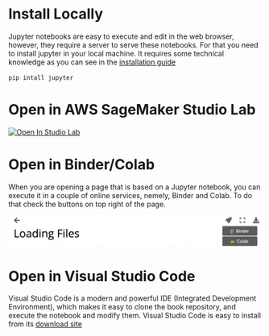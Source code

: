 # Install Locally

Jupyter notebooks are easy to execute and edit in the web browser, however, they require a server to serve these notebooks. For that you need to install jupyter in your local machine. It requires some technical knowledge as you can see in the [installation guide](https://jupyterlab.readthedocs.io/en/stable/getting_started/installation.html)

    pip intall jupyter

# Open in AWS SageMaker Studio Lab

[![Open In Studio Lab](https://studiolab.sagemaker.aws/studiolab.svg)](https://studiolab.sagemaker.aws/import/github/aiola-lab/from-excel-to-pandas/blob/master/notebooks/01.01%20-%20loading%20files.ipynb)


# Open in Binder/Colab

When you are opening a page that is based on a Jupyter notebook, you can execute it in a couple of online services, nemely, Binder and Colab. To do that check the buttons on top right of the page.

![external launch](images/binder_and_colab_icons.png)

# Open in Visual Studio Code

Visual Studio Code is a modern and powerful IDE (Integrated Development Environment), which makes it easy to clone the book repository, and execute the notebook and modify them. Visual Studio Code is easy to install from its [download site](https://code.visualstudio.com/download)